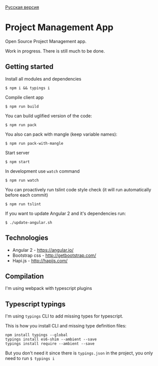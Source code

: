 [Русская версия](https://github.com/artemdemo/pm-app/blob/master/readme-ru.md)

# Project Management App

Open Source Project Management app.

Work in progress. There is still much to be done.

## Getting started

Install all modules and dependencies

```
$ npm i && typings i
```

Compile client app

```
$ npm run build
```

You can build uglified version of the code:

```
$ npm run pack
```

You also can pack with mangle (keep variable names):

```
$ npm run pack-with-mangle
```

Start server

```
$ npm start
```

In development use `watch` command

```
$ npm run watch
```

You can proactively run tslint code style check (it will run automatically before each commit)

```
$ npm run tslint
```

If you want to update Angular 2 and it's dependencies run:

```
$ ./update-angular.sh
```


## Technologies

* Angular 2 - https://angular.io/
* Bootstrap css - http://getbootstrap.com/
* Hapi.js - http://hapijs.com/

## Compilation

I'm using webpack with typescript plugins


## Typescript typings

I'm using `typings` CLI to add missing types for typescript.

This is how you install CLI and missing type definition files:

```
npm install typings --global
typings install es6-shim --ambient --save
typings install require --ambient --save
```

But you don't need it since there is `typings.json` in the project, you only need to run `$ typings i`
